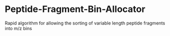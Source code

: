Peptide-Fragment-Bin-Allocator
==============================

Rapid algorithm for allowing the sorting of variable length peptide fragments into m/z bins 
